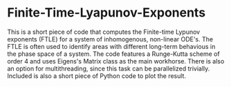 # Finite-Time-Lyapunov-Exponents

This is a short piece of code that computes the Finite-time Lypunov exponents (FTLE) for a system of inhomogenous, non-linear ODE's. The FTLE is often used to identify areas with different long-term behavious in the phase space of a system. The code features a Runge-Kutta scheme of order 4 and uses Eigens's Matrix class as the main workhorse. There is also an option for multithreading, since this task can be parallelized trivially. Included is also a short piece of Python code to plot the result. 
